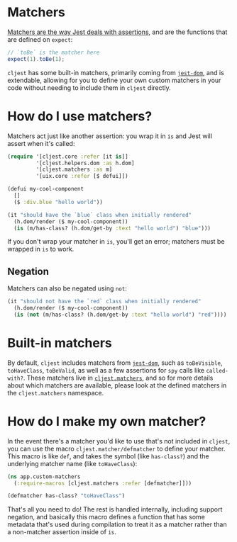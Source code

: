 # Matchers

[Matchers are the way Jest deals with assertions](https://jestjs.io/docs/using-matchers), and are the functions that are defined on `expect`:

```js
// `toBe` is the matcher here
expect(1).toBe(1);
```

`cljest` has some built-in matchers, primarily coming from [`jest-dom`](https://github.com/testing-library/jest-dom), and is extendable, allowing for you to define your own custom matchers in your code without needing to include them in `cljest` directly.

# How do I use matchers?

Matchers act just like another assertion: you wrap it in `is` and Jest will assert when it's called:

```clj
(require '[cljest.core :refer [it is]]
         '[cljest.helpers.dom :as h.dom]
         '[cljest.matchers :as m]
         '[uix.core :refer [$ defui]])

(defui my-cool-component
  []
  ($ :div.blue "hello world"))

(it "should have the `blue` class when initially rendered"
  (h.dom/render ($ my-cool-component))
  (is (m/has-class? (h.dom/get-by :text "hello world") "blue")))
```

If you don't wrap your matcher in `is`, you'll get an error; matchers must be wrapped in `is` to work.

## Negation

Matchers can also be negated using `not`:

```clj
(it "should not have the `red` class when initially rendered"
  (h.dom/render ($ my-cool-component))
  (is (not (m/has-class? (h.dom/get-by :text "hello world") "red"))))
```

# Built-in matchers

By default, `cljest` includes matchers from [`jest-dom`](https://github.com/testing-library/jest-dom), such as `toBeVisible`, `toHaveClass`, `toBeValid`, as well as a few assertions for `spy` calls like `called-with?`. These matchers live in [`cljest.matchers`](https://github.com/pitch-io/cljest/blob/master/cljest/src/cljest/matchers.cljs), and so for more details about which matchers are available, please look at the defined matchers in the `cljest.matchers` namespace.

# How do I make my own matcher?

In the event there's a matcher you'd like to use that's not included in `cljest`, you can use the macro `cljest.matcher/defmatcher` to define your matcher. This macro is like `def`, and takes the symbol (like `has-class?`) and the underlying matcher name (like `toHaveClass`):

```clj
(ns app.custom-matchers
  (:require-macros [cljest.matchers :refer [defmatcher]]))

(defmatcher has-class? "toHaveClass")
```

That's all you need to do! The rest is handled internally, including support negation, and basically this macro defines a function that has some metadata that's used during compilation to treat it as a matcher rather than a non-matcher assertion inside of `is`.
